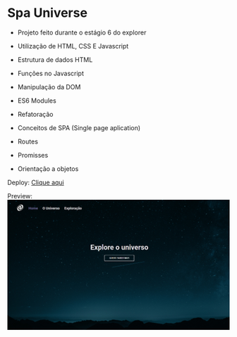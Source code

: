 # Spa Universe

- Projeto feito durante o estágio 6 do explorer 
- Utilização de HTML, CSS E Javascript 


- Estrutura de dados HTML
- Funções no Javascript
- Manipulação da DOM
- ES6 Modules
- Refatoração
- Conceitos de SPA (Single page aplication)
- Routes
- Promisses
- Orientação a objetos




Deploy: [Clique aqui](https://spauniverse-ebon.vercel.app/)

Preview: 
![preview](./preview.PNG)
